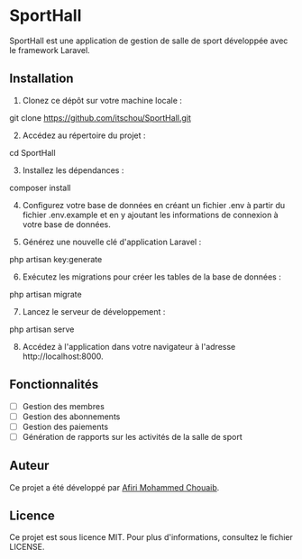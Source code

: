 # SportHall

SportHall est une application de gestion de salle de sport développée avec le framework Laravel.

## Installation

1. Clonez ce dépôt sur votre machine locale :

git clone https://github.com/itschou/SportHall.git

2. Accédez au répertoire du projet :

cd SportHall

3. Installez les dépendances :

composer install

4. Configurez votre base de données en créant un fichier .env à partir du fichier .env.example et en y ajoutant les informations de connexion à votre base de données.

5. Générez une nouvelle clé d'application Laravel :

php artisan key:generate

6. Exécutez les migrations pour créer les tables de la base de données :

php artisan migrate

7. Lancez le serveur de développement :

php artisan serve

8. Accédez à l'application dans votre navigateur à l'adresse http://localhost:8000.

## Fonctionnalités

- [ ] Gestion des membres
- [ ] Gestion des abonnements
- [ ] Gestion des paiements
- [ ] Génération de rapports sur les activités de la salle de sport

## Auteur

Ce projet a été développé par [Afiri Mohammed Chouaib](https://github.com/itschou).

## Licence

Ce projet est sous licence MIT. Pour plus d'informations, consultez le fichier LICENSE.
